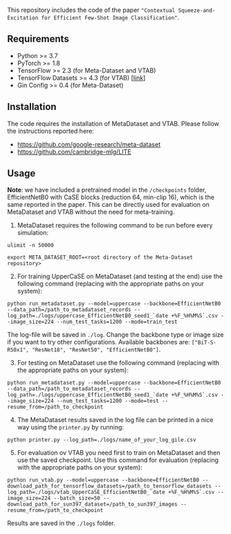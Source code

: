 This repository includes the code of the paper `"Contextual Squeeze-and-Excitation for Efficient Few-Shot Image Classification"`.

Requirements
------------

- Python >= 3.7
- PyTorch >= 1.8
- TensorFlow >= 2.3 (for Meta-Dataset and VTAB)
- TensorFlow Datasets >= 4.3 (for VTAB) [[link](https://www.tensorflow.org/datasets)]
- Gin Config >= 0.4 (for Meta-Dataset)

Installation
-------------

The code requires the installation of MetaDataset and VTAB. Please follow the instructions reported here:

- https://github.com/google-research/meta-dataset
- https://github.com/cambridge-mlg/LITE

Usage
-----

**Note**: we have included a pretrained model in the `/checkpoints` folder, EfficientNetB0 with CaSE blocks (reduction 64, min-clip 16), which is the same reported in the paper. This can be directly used for evaluation on MetaDataset and VTAB without the need for meta-training.

1. MetaDataset requires the following command to be run before every simulation:

```
ulimit -n 50000
```

```
export META_DATASET_ROOT=<root directory of the Meta-Dataset repository>
```

2. For training UpperCaSE on MetaDataset (and testing at the end) use the following command (replacing with the appropriate paths on your system):

```
python run_metadataset.py --model=uppercase --backbone=EfficientNetB0 --data_path=/path_to_metadataset_records --log_path=./logs/uppercase_EfficientNetB0_seed1_`date +%F_%H%M%S`.csv --image_size=224 --num_test_tasks=1200 --mode=train_test
```

The log-file will be saved in `./log`. Change the backbone type or image size if you want to try other configurations. Available backbones are: `["BiT-S-R50x1", "ResNet18", "ResNet50", "EfficientNetB0"]`.

3. For testing on MetaDataset use the following command (replacing with the appropriate paths on your system):

```
python run_metadataset.py --model=uppercase --backbone=EfficientNetB0 --data_path=/path_to_metadataset_records --log_path=./logs/uppercase_EfficientNetB0_seed1_`date +%F_%H%M%S`.csv --image_size=224 --num_test_tasks=1200 --mode=test --resume_from=/path_to_checkpoint
```


4. The MetaDataset results saved in the log file can be printed in a nice way using the `printer.py` by running: 

```
python printer.py --log_path=./logs/name_of_your_log_gile.csv
```

5. For evaluation ov VTAB you need first to train on MetaDataset and then use the saved checkpoint. Use this command for evaluation (replacing with the appropriate paths on your system):

```
python run_vtab.py --model=uppercase --backbone=EfficientNetB0 --download_path_for_tensorflow_datasets=/path_to_tensorflow_datasets --log_path=./logs/vtab_UpperCaSE_EfficientNetB0_`date +%F_%H%M%S`.csv --image_size=224 --batch_size=50 --download_path_for_sun397_dataset=/path_to_sun397_images --resume_from=/path_to_checkpoint
```

Results are saved in the `./logs` folder.


